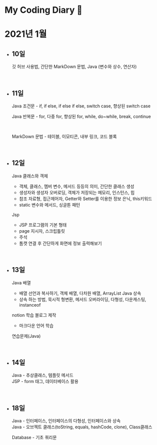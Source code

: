 # My Coding Diary :date:
# 2021년 1월
- ## 10일
    깃 허브 사용법, 간단한 MarkDown 문법, Java (변수와 상수, 연산자)

<br>

- ## 11일 
    Java 조건문 - if, if else, if else if else, switch case, 향상된 switch case 

    Java 반복문 - for, 다중 for, 향상된 for, while, do~while, break, continue 
    
    <br>

    MarkDown 문법 - 테이블, 이모티콘, 내부 링크, 코드 블록

<br>

- ## 12일
    Java 클래스와 객체 
    - 객체, 클래스, 멤버 변수, 메서드 등등의 의미, 간단한 클래스 생성
    - 생성자와 생성자 오버로딩, 객체가 저장되는 메모리, 인스턴스, 힙
    - 참조 자료형, 접근제어자, Getter와 Setter를 이용한 정보 은닉, this키워드
    - static 변수와 메서드, 싱글톤 패턴

    Jsp 
    - JSP 프로그램의 기본 형태
    - page 지시자, 스크립틀릿
    - 주석
    - 톰캣 연결 후 간단하게 화면에 정보 출력해보기

<br>

- ## 13일
    Java 배열
    - 배열 선언과 복사하기, 객체 배열, 다차원 배열, ArrayList
    Java 상속
    - 상속 하는 방법, 묵시적 형변환, 메서드 오버라이딩, 다형성, 다운캐스팅, instanceof

    notion 학습 블로그 제작
    - 마크다운 언어 학습

    연습문제(Java)

<br>

- ## 14일
    Java - 추상클래스, 템플릿 메서드 <br>
    JSP - form 태그, 데이터베이스 활용

<br>

- ## 18일
    Java - 인터페이스, 인터페이스의 다형성, 인터페이스와 상속 <br>
    Java - 오브젝트 클래스(toString, equals, hashCode, clone), Class클래스

    Database - 기초 쿼리문
        
